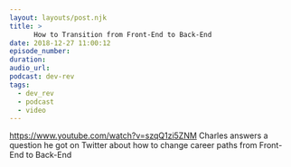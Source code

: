 ```yaml
---
layout: layouts/post.njk
title: >
      How to Transition from Front-End to Back-End
date: 2018-12-27 11:00:12
episode_number: 
duration: 
audio_url: 
podcast: dev-rev
tags: 
  - dev_rev
  - podcast
  - video
---
```


https://www.youtube.com/watch?v=szqQ1zi5ZNM Charles answers a question he got on Twitter about how to change career paths from Front-End to Back-End


